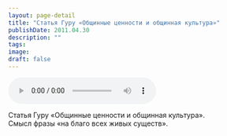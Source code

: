 ```yaml
---
layout: page-detail
title: "Статья Гуру «Общинные ценности и общинная культура»"
publishDate: 2011.04.30
description: ""
tags:
image:
draft: false
---
```


<audio title="2011.04.30 - Статья Гуру «Общинные ценности и общинная культура».mp3" src="/upload/iblock/41b/41b6e9223adc3a8a9737f87f2f8e4df8.mp3" controls=""></audio>

 Статья Гуру «Общинные ценности и общинная культура».  
 Смысл фразы «на благо всех живых существ».  

  
